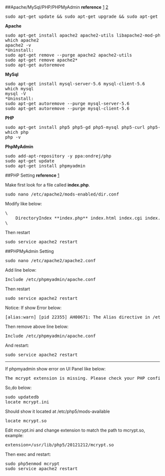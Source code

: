 ##Apache/MySql/PHP/PHPMyAdmin
**reference** [1](https://gregrickaby.com/2013/05/how-to-install-lamp-on-ubuntu/)
[2](https://www.digitalocean.com/community/tutorials/how-to-install-linux-apache-mysql-php-lamp-stack-on-ubuntu-14-04)

<pre>
sudo apt-get update && sudo apt-get upgrade && sudo apt-get dist-upgrade
</pre>


**Apache**

<pre>
sudo apt-get install apache2 apache2-utils libapache2-mod-php5
which apache2
apache2 -v
*Uninstall:
sudo apt-get remove --purge apache2 apache2-utils
sudo apt-get remove apache2*
sudo apt-get autoremove
</pre>

**MySql**
<pre>
sudo apt-get install mysql-server-5.6 mysql-client-5.6
which mysql
mysql -V
*Uninstall:
sudo apt-get autoremove --purge mysql-server-5.6
sudo apt-get autoremove --purge mysql-client-5.6
</pre>

**PHP**
<pre>
sudo apt-get install php5 php5-gd php5-mysql php5-curl php5-cli php5-cgi php5-dev php5-mcrypt
which php
php -v
</pre>

**PhpMyAdmin**
<pre>
sudo add-apt-repository -y ppa:ondrej/php
sudo apt-get update
sudo apt-get install phpmyadmin
</pre>

##PHP Setting
**reference** [1](https://www.digitalocean.com/community/tutorials/how-to-install-linux-apache-mysql-php-lamp-stack-on-ubuntu-14-04)

Make first look for a file called **index.php**. 

<pre>
sudo nano /etc/apache2/mods-enabled/dir.conf
</pre>

Modify like below:
<pre>
\<IfModule mod_dir.c>
    DirectoryIndex **index.php** index.html index.cgi index.pl index.xhtml index.htm
\</IfModule>
</pre>

Then restart
<pre>
sudo service apache2 restart
</pre>

##PHPMyAdmin Setting

<pre>
sudo nano /etc/apache2/apache2.conf
</pre>

Add line below:
<pre>
Include /etc/phpmyadmin/apache.conf
</pre>

Then restart
<pre>
sudo service apache2 restart
</pre>

Notice:
If show Error below:
<pre>
[alias:warn] [pid 22355] AH00671: The Alias directive in /etc/phpmyadmin/apache.conf at line 3 will probably never match because it overlaps an earlier Alias.
</pre>

Then remove above line below:
<pre>
Include /etc/phpmyadmin/apache.conf
</pre>

And restart:
<pre>
sudo service apache2 restart
</pre>

---
If phpmyadmin show error on UI Panel like below:
<pre>
The mcrypt extension is missing. Please check your PHP configuration.
</pre>

So,do below:
<pre>
sudo updatedb 
locate mcrypt.ini
</pre>
Should show it located at /etc/php5/mods-available
<pre>
locate mcrypt.so
</pre>
Edit mcrypt.ini and change extension to match the path to mcrypt.so, example:
<pre>
extension=/usr/lib/php5/20121212/mcrypt.so
</pre>
Then exec and restart:
<pre>
sudo php5enmod mcrypt
sudo service apache2 restart 
</pre>











